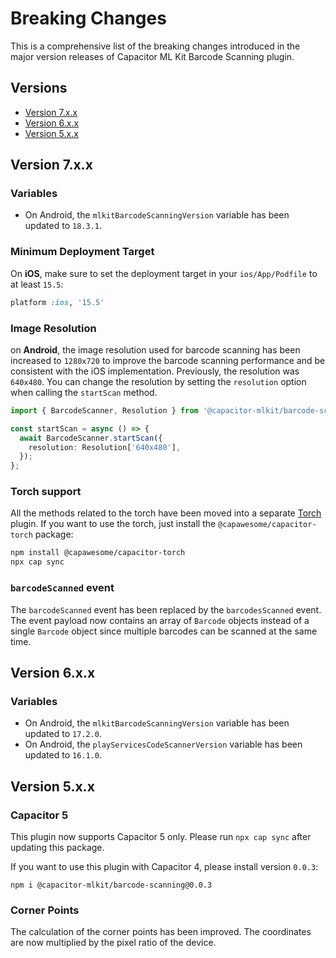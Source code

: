 # Breaking Changes

This is a comprehensive list of the breaking changes introduced in the major version releases of Capacitor ML Kit Barcode Scanning plugin.

## Versions

- [Version 7.x.x](#version-7xx)
- [Version 6.x.x](#version-6xx)
- [Version 5.x.x](#version-5xx)

## Version 7.x.x

### Variables

- On Android, the `mlkitBarcodeScanningVersion` variable has been updated to `18.3.1`.

### Minimum Deployment Target

On **iOS**, make sure to set the deployment target in your `ios/App/Podfile` to at least `15.5`:

```ruby
platform :ios, '15.5'
```

### Image Resolution

on **Android**, the image resolution used for barcode scanning has been increased to `1280x720` to improve the barcode scanning performance and be consistent with the iOS implementation. Previously, the resolution was `640x480`. You can change the resolution by setting the `resolution` option when calling the `startScan` method.

```typescript
import { BarcodeScanner, Resolution } from '@capacitor-mlkit/barcode-scanning';

const startScan = async () => {
  await BarcodeScanner.startScan({
    resolution: Resolution['640x480'],
  });
};
```

### Torch support

All the methods related to the torch have been moved into a separate [Torch](https://capawesome.io/plugins/torch/) plugin. If you want to use the torch, just install the `@capawesome/capacitor-torch` package:

```bash
npm install @capawesome/capacitor-torch
npx cap sync
```

### `barcodeScanned` event

The `barcodeScanned` event has been replaced by the `barcodesScanned` event. The event payload now contains an array of `Barcode` objects instead of a single `Barcode` object since multiple barcodes can be scanned at the same time.

## Version 6.x.x

### Variables

- On Android, the `mlkitBarcodeScanningVersion` variable has been updated to `17.2.0`.
- On Android, the `playServicesCodeScannerVersion` variable has been updated to `16.1.0`.

## Version 5.x.x

### Capacitor 5

This plugin now supports Capacitor 5 only. Please run `npx cap sync` after updating this package.

If you want to use this plugin with Capacitor 4, please install version `0.0.3`:

```
npm i @capacitor-mlkit/barcode-scanning@0.0.3
```

### Corner Points

The calculation of the corner points has been improved. The coordinates are now multiplied by the pixel ratio of the device.

